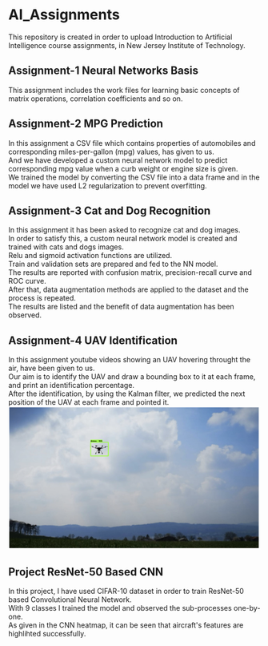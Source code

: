 # AI_Assignments
This repository is created in order to upload Introduction to Artificial Intelligence course assignments, in New Jersey Institute of Technology.

## Assignment-1 Neural Networks Basis
This assignment includes the work files for learning basic concepts of matrix operations, correlation coefficients and so on.

## Assignment-2 MPG Prediction
In this assignment a CSV file which contains properties of automobiles and corresponding miles-per-gallon (mpg) values, has given to us.
<br/> And we have developed a custom neural network model to predict corresponding mpg value when a curb weight or engine size is given.
<br/> We trained the model by converting the CSV file into a data frame and in the model we have used L2 regularization to prevent overfitting.

## Assignment-3 Cat and Dog Recognition
In this assignment it has been asked to recognize cat and dog images.
<br/> In order to satisfy this, a custom neural network model is created and trained with cats and dogs images.
<br/> Relu and sigmoid activation functions are utilized.
<br/> Train and validation sets are prepared and fed to the NN model.
<br/> The results are reported with confusion matrix, precision-recall curve and ROC curve.
<br/> After that, data augmentation methods are applied to the dataset and the process is repeated.
<br/> The results are listed and the benefit of data augmentation has been observed.

## Assignment-4 UAV Identification
In this assignment youtube videos showing an UAV hovering throught the air, have been given to us.
<br/> Our aim is to identify the UAV and draw a bounding box to it at each frame, and print an identification percentage.
<br/> After the identification, by using the Kalman filter, we predicted the next position of the UAV at each frame and pointed it.
<br/> ![image alt](https://github.com/m-ertem/AI_Assignments/blob/53f51193987ece76ef7bdf2132791303c2b13d4c/uav-detection.png)

## Project ResNet-50 Based CNN
In this project, I have used CIFAR-10 dataset in order to train ResNet-50 based Convolutional Neural Network.
<br/> With 9 classes I trained the model and observed the sub-processes one-by-one. 
<br/> As given in the CNN heatmap, it can be seen that aircraft's features are highlihted successfully.
